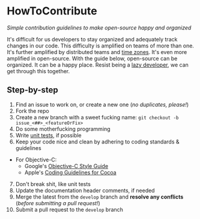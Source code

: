 # HowToContribute

*Simple contribution guidelines to make open-source happy and organized*

It's difficult for us developers to stay organized and adequately track changes in our code. This difficulty is amplified on teams of more than one. It's further amplified by distributed teams and [time zones](http://xkcd.com/448/). It's even more amplified in open-source. With the guide below, open-source can be organized. It can be a happy place. Resist being a [lazy developer](http://1.bp.blogspot.com/-YD8Na5Mv4oY/USZJ0T5RKQI/AAAAAAAADnU/5U871_OaqRE/s1600/Ain-t-Nobody-Got-Time-Fo-Dat-sweet-brown-31241125-480-330.jpg), we can get through this together.

## Step-by-step
1. Find an issue to work on, or create a new one (*no duplicates, please!*)
2. Fork the repo
3. Create a new branch with a sweet fucking name: `git checkout -b issue_<##>_<featureOrFix>`
4. Do some motherfucking programming
5. Write [unit tests](http://nshipster.com/unit-testing), if possible
6. Keep your code nice and clean by adhering to coding standards & guidelines
  * For Objective-C:
    * Google's [Objective-C Style Guide](http://google-styleguide.googlecode.com/svn/trunk/objcguide.xml)
    * Apple's [Coding Guidelines for Cocoa](https://developer.apple.com/library/mac/documentation/Cocoa/Conceptual/CodingGuidelines/CodingGuidelines.html)
7. Don't break shit, like unit tests
8. Update the documentation header comments, if needed
9. Merge the latest from the `develop` branch and **resolve any conflicts** (*before submitting a pull request!*)
10. Submit a pull request to the `develop` branch
